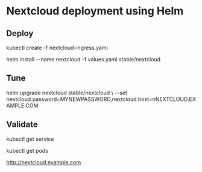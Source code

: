 # Nextcloud deployment using Helm

## Deploy
kubectl create -f nextcloud-ingress.yaml

helm install --name nextcloud -f values.yaml stable/nextcloud

## Tune
helm upgrade nextcloud stable/nextcloud \ --set nextcloud.password=MYNEWPASSWORD,nextcloud.host=nNEXTCLOUD.EXAMPLE.COM

## Validate
kubectl get service

kubectl get pods

http://nextcloud.example.com
